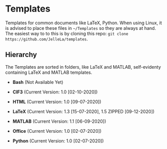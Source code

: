 # Templates
Templates for common documents like LaTeX, Python. When using Linux, it is advised to place these files in `~/Templates` so they are always at hand. The easiest way to to this is by cloning this repo: `git clone https://github.com/JelleLa/templates`.

## Hierarchy
The Templates are sorted in folders, like LaTeX and MATLAB, self-evidenty containing LaTeX and MATLAB templates.

* **Bash** (Not Available Yet)

* **CIF3** (Current Version: 1.0 [02-10-2020])

* **HTML** (Current Version: 1.0 [09-07-2020])

* **LaTeX** (Current Version: 1.3 [15-07-2020], 1.5 ZIPPED [09-12-2020])

* **MATLAB** (Current Version: 1.1 [06-09-2020])

* **Office** (Current Version: 1.0 [02-07-2020])

* **Python** (Current Version: 1.0 [02-07-2020])

